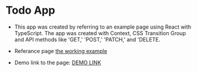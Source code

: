 # Todo App

- This app was created by referring to an example page using React with TypeScript. The app was created with Context, CSS Transition Group and API methods like 'GET,' 'POST,' 'PATCH,' and 'DELETE.

- Referance page [the working example](https://mate-academy.github.io/react_todo-app-with-api/)

- Demo link to the page: [DEMO LINK](https://Pa1eOrc.github.io/todo_app/)
